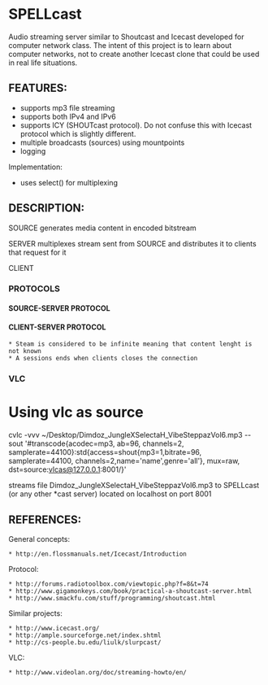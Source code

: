 # SPELLcast

Audio streaming server similar to Shoutcast and Icecast developed for computer network class. The intent of this project is to learn about computer networks, not to create another Icecast clone that could be used in real life situations.

## FEATURES:
  * supports mp3 file streaming 
  * supports both IPv4 and IPv6
  * supports ICY (SHOUTcast protocol). Do not confuse this with Icecast protocol which is slightly different. 
  * multiple broadcasts (sources) using mountpoints
  * logging 

Implementation:
  * uses select() for multiplexing

## DESCRIPTION:

  SOURCE
    generates media content in encoded bitstream 

  SERVER
    multiplexes stream sent from SOURCE and distributes it to clients that request for it

  CLIENT


### PROTOCOLS

#### SOURCE-SERVER PROTOCOL

#### CLIENT-SERVER PROTOCOL

    * Steam is considered to be infinite meaning that content lenght is not known
    * A sessions ends when clients closes the connection

 
### VLC

# Using vlc as source 

  cvlc -vvv ~/Desktop/Dimdoz_JungleXSelectaH_VibeSteppazVol6.mp3 --sout '#transcode{acodec=mp3, ab=96, channels=2, samplerate=44100}:std{access=shout{mp3=1,bitrate=96, samplerate=44100, channels=2,name='name',genre='all'}, mux=raw, dst=source:vlcas@127.0.0.1:8001/}'

 streams file Dimdoz_JungleXSelectaH_VibeSteppazVol6.mp3 to SPELLcast (or any other *cast server) located on localhost on port 8001

    
## REFERENCES:

  General concepts:

    * http://en.flossmanuals.net/Icecast/Introduction

  Protocol:

    * http://forums.radiotoolbox.com/viewtopic.php?f=8&t=74
    * http://www.gigamonkeys.com/book/practical-a-shoutcast-server.html
    * http://www.smackfu.com/stuff/programming/shoutcast.html

  Similar projects:

    * http://www.icecast.org/
    * http://ample.sourceforge.net/index.shtml
    * http://cs-people.bu.edu/liulk/slurpcast/

  VLC:

    * http://www.videolan.org/doc/streaming-howto/en/
